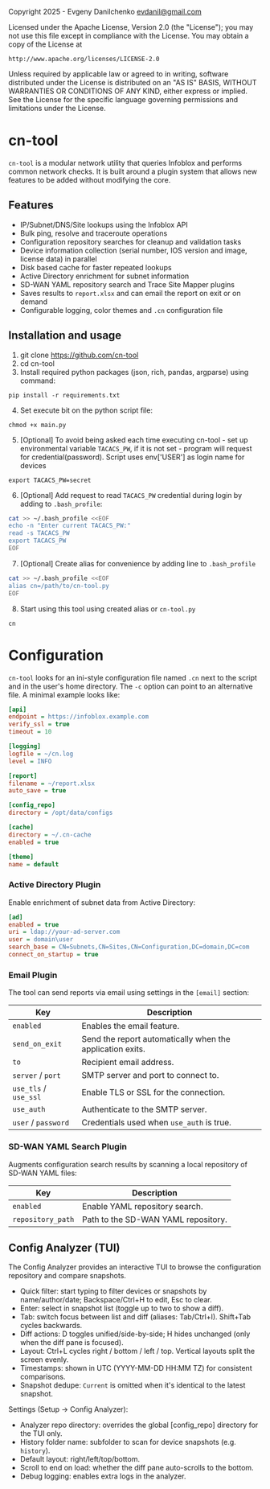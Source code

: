 Copyright 2025 - Evgeny Danilchenko evdanil@gmail.com

Licensed under the Apache License, Version 2.0 (the "License");
you may not use this file except in compliance with the License.
You may obtain a copy of the License at

    http://www.apache.org/licenses/LICENSE-2.0

Unless required by applicable law or agreed to in writing, software
distributed under the License is distributed on an "AS IS" BASIS,
WITHOUT WARRANTIES OR CONDITIONS OF ANY KIND, either express or implied.
See the License for the specific language governing permissions and
limitations under the License.

# cn-tool

`cn-tool` is a modular network utility that queries Infoblox and performs
common network checks. It is built around a plugin system that allows new
features to be added without modifying the core.

## Features

- IP/Subnet/DNS/Site lookups using the Infoblox API
- Bulk ping, resolve and traceroute operations
- Configuration repository searches for cleanup and validation tasks
- Device information collection (serial number, IOS version and image,
  license data) in parallel
- Disk based cache for faster repeated lookups
- Active Directory enrichment for subnet information
- SD-WAN YAML repository search and Trace Site Mapper plugins
- Saves results to `report.xlsx` and can email the report on exit or on demand
- Configurable logging, color themes and `.cn` configuration file

## Installation and usage

1. git clone https://github.com/cn-tool
2. cd cn-tool
3. Install required python packages (json, rich, pandas, argparse) using command:

```
pip install -r requirements.txt
```

4. Set execute bit on the python script file:

```
chmod +x main.py
```

5. [Optional] To avoid being asked each time executing cn-tool - set up environmental variable `TACACS_PW`, if it is not set - program will request for credential(password). Script uses env['USER'] as login name for devices

```
export TACACS_PW=secret
```

6. [Optional] Add request to read `TACACS_PW` credential during login by adding to `.bash_profile`:

```bash
cat >> ~/.bash_profile <<EOF
echo -n "Enter current TACACS_PW:"
read -s TACACS_PW
export TACACS_PW
EOF
```

7. [Optional] Create alias for convenience by adding line to `.bash_profile`

```bash
cat >> ~/.bash_profile <<EOF
alias cn=/path/to/cn-tool.py
EOF
```

8. Start using this tool using created alias or `cn-tool.py`

```
cn
```

# Configuration

`cn-tool` looks for an ini-style configuration file named `.cn` next to the
script and in the user's home directory. The `-c` option can point to an
alternative file. A minimal example looks like:

```ini
[api]
endpoint = https://infoblox.example.com
verify_ssl = true
timeout = 10

[logging]
logfile = ~/cn.log
level = INFO

[report]
filename = ~/report.xlsx
auto_save = true

[config_repo]
directory = /opt/data/configs

[cache]
directory = ~/.cn-cache
enabled = true

[theme]
name = default
```

### Active Directory Plugin

Enable enrichment of subnet data from Active Directory:

```ini
[ad]
enabled = true
uri = ldap://your-ad-server.com
user = domain\user
search_base = CN=Subnets,CN=Sites,CN=Configuration,DC=domain,DC=com
connect_on_startup = true
```

### Email Plugin

The tool can send reports via email using settings in the `[email]` section:

| Key                   | Description                                               |
| --------------------- | --------------------------------------------------------- |
| `enabled`             | Enables the email feature.                                |
| `send_on_exit`        | Send the report automatically when the application exits. |
| `to`                  | Recipient email address.                                  |
| `server` / `port`     | SMTP server and port to connect to.                       |
| `use_tls` / `use_ssl` | Enable TLS or SSL for the connection.                     |
| `use_auth`            | Authenticate to the SMTP server.                          |
| `user` / `password`   | Credentials used when `use_auth` is true.                 |

### SD-WAN YAML Search Plugin

Augments configuration search results by scanning a local repository of
SD-WAN YAML files:

| Key               | Description                         |
| ----------------- | ----------------------------------- |
| `enabled`         | Enable YAML repository search.      |
| `repository_path` | Path to the SD-WAN YAML repository. |

## Config Analyzer (TUI)

The Config Analyzer provides an interactive TUI to browse the configuration repository and compare snapshots.

- Quick filter: start typing to filter devices or snapshots by name/author/date; Backspace/Ctrl+H to edit, Esc to clear.
- Enter: select in snapshot list (toggle up to two to show a diff).
- Tab: switch focus between list and diff (aliases: Tab/Ctrl+I). Shift+Tab cycles backwards.
- Diff actions: D toggles unified/side-by-side; H hides unchanged (only when the diff pane is focused).
- Layout: Ctrl+L cycles right / bottom / left / top. Vertical layouts split the screen evenly.
- Timestamps: shown in UTC (YYYY-MM-DD HH:MM TZ) for consistent comparisons.
- Snapshot dedupe: `Current` is omitted when it's identical to the latest snapshot.

Settings (Setup -> Config Analyzer):

- Analyzer repo directory: overrides the global [config_repo] directory for the TUI only.
- History folder name: subfolder to scan for device snapshots (e.g. `history`).
- Default layout: right/left/top/bottom.
- Scroll to end on load: whether the diff pane auto-scrolls to the bottom.
- Debug logging: enables extra logs in the analyzer.
